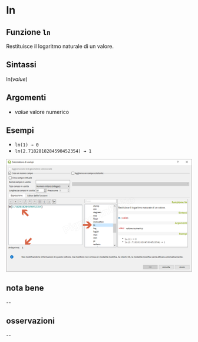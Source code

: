 # ln

## Funzione `ln`

Restituisce il logaritmo naturale di un valore.

## Sintassi

ln\(_value_\)

## Argomenti

* _value_ valore numerico

## Esempi

* `ln(1) → 0`
* `ln(2.7182818284590452354) → 1`

![](../../../.gitbook/assets/ln1.png)

## nota bene

--

## osservazioni

--

